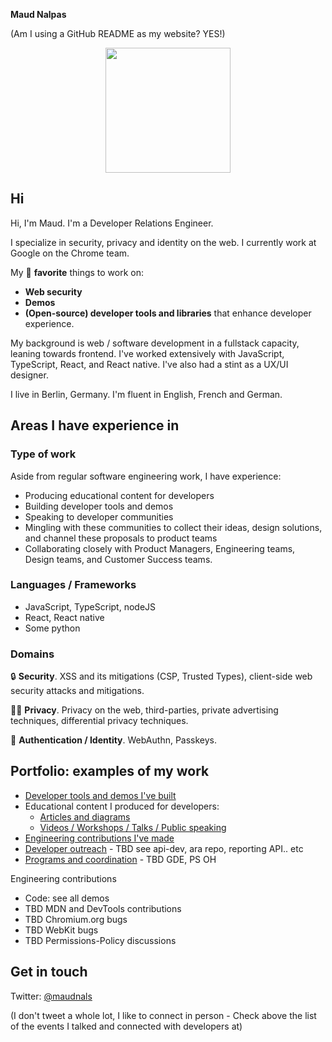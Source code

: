 **Maud Nalpas**

(Am I using a GitHub README as my website? YES!)

<p align="center">
  <img width="200" height="200" src="https://user-images.githubusercontent.com/9762897/224156163-bc02159b-b3a2-49f2-b31e-1b40925db81e.png">
</p>

## Hi

Hi, I'm Maud. I'm a Developer Relations Engineer.

I specialize in security, privacy and identity on the web. 
I currently work at Google on the Chrome team. 

My 🖤 **favorite** things to work on:
*  **Web security**
* **Demos**
* **(Open-source) developer tools and libraries** that enhance developer experience. 

My background is web / software development in a fullstack capacity, leaning towards frontend. I've worked extensively with JavaScript, TypeScript, React, and React native. I've also had a stint as a UX/UI designer.

I live in Berlin, Germany. I'm fluent in English, French and German.

## Areas I have experience in

### Type of work

Aside from regular software engineering work, I have experience:
* Producing educational content for developers
* Building developer tools and demos
* Speaking to developer communities
* Mingling with these communities to collect their ideas, design solutions, and channel these proposals to product teams
* Collaborating closely with Product Managers, Engineering teams, Design teams, and Customer Success teams.

### Languages / Frameworks

* JavaScript, TypeScript, nodeJS
* React, React native
* Some python

### Domains

🔒 **Security**. XSS and its mitigations (CSP, Trusted Types), client-side web security attacks and mitigations.

🕵🏽 **Privacy**. Privacy on the web, third-parties, private advertising techniques, differential privacy techniques.

👤 **Authentication / Identity**. WebAuthn, Passkeys.

## Portfolio: examples of my work

* [Developer tools and demos I've built](https://maudnals.github.io/tools-demos)
* Educational content I produced for developers:
  * [Articles and diagrams](https://maudnals.github.io/articles)
  * [Videos / Workshops / Talks / Public speaking](https://maudnals.github.io/talks)
* [Engineering contributions I've made](https://maudnals.github.io/eng-contributions)
* [Developer outreach](https://maudnals.github.io/developer-comms) - TBD see api-dev, ara repo, reporting API.. etc
* [Programs and coordination](https://maudnals.github.io/programs) - TBD GDE, PS OH

Engineering contributions
* Code: see all demos
* TBD MDN and DevTools contributions
* TBD Chromium.org bugs
* TBD WebKit bugs
* TBD Permissions-Policy discussions

## Get in touch

Twitter: [@maudnals](https://twitter.com/maudnals?lang=en)

(I don't tweet a whole lot, I like to connect in person - Check above the list of the events I talked and connected with developers at)


